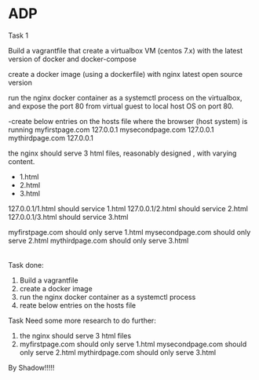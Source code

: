 # ADP 
Task 1

Build a vagrantfile that create a virtualbox VM (centos 7.x) with the latest version of docker and docker-compose
 
create a docker image (using a dockerfile) with nginx latest open source version
 
run the nginx docker container as a systemctl process on the virtualbox, and expose the port 80 from virtual guest to local host OS on port 80.
 
-create below entries on the hosts file where the browser (host system) is running
 myfirstpage.com  127.0.0.1
mysecondpage.com  127.0.0.1
mythirdpage.com 127.0.0.1
 
 
the nginx should serve 3 html files, reasonably designed , with varying content.
  - 1.html
  - 2.html
  - 3.html
 
127.0.0.1/1.html should service 1.html
127.0.0.1/2.html should service 2.html
127.0.0.1/3.html should service 3.html
 
myfirstpage.com should only serve 1.html
mysecondpage.com should only serve 2.html
mythirdpage.com should only serve 3.html

######
Task done: 
1. Build a vagrantfile
2. create a docker image
3. run the nginx docker container as a systemctl process
4. reate below entries on the hosts file

Task Need some more research to do further: 
1. the nginx should serve 3 html files
2. myfirstpage.com should only serve 1.html
   mysecondpage.com should only serve 2.html
   mythirdpage.com should only serve 3.html

By Shadow!!!!!
